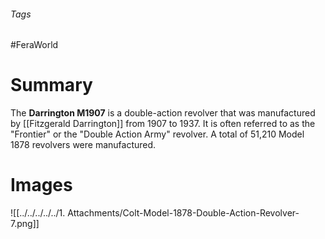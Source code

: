 ###### Tags

#FeraWorld

# Summary

The **Darrington M1907** is a double-action revolver that was manufactured by [[Fitzgerald Darrington]] from 1907 to 1937. It is often referred to as the "Frontier" or the "Double Action Army" revolver. A total of 51,210 Model 1878 revolvers were manufactured.

# Images
![[../../../../../1. Attachments/Colt-Model-1878-Double-Action-Revolver-7.png]]